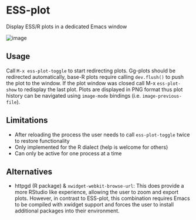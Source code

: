 # ESS-plot
Display ESS/R plots in a dedicated Emacs window

![image](https://github.com/DennieTeMolder/ess-plot/assets/51680200/5c387d64-53ea-468f-9b84-26fc6f256cb5)

## Usage
Call `M-x ess-plot-toggle` to start redirecting plots.
Gg-plots should be redirected automatically, base-R plots require calling
`dev.flush()` to push the plot to the window. If the plot window was closed
call M-x `ess-plot-show` to redisplay the last plot. Plots are displayed in
PNG format thus plot history can be navigated using `image-mode` bindings
(i.e. `image-previous-file`).

## Limitations
 - After reloading the process the user needs to call `ess-plot-toggle` twice to restore functionality
 - Only implemented for the R dialect (help is welcome for others)
 - Can only be active for one process at a time

## Alternatives
- httpgd (R package) & `xwidget-webkit-browse-url`: This does provide a more
  RStudio like experience, allowing the user to zoom and export plots.
  However, in contrast to ESS-plot, this combination requires Emacs to
  be compiled with xwidget support and forces the user to install additional
  packages into their environment.

